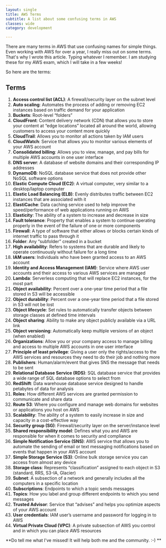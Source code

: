 ```yaml
---
layout: single
title: AWS Terms
subtitle: A list about some confusing terms in AWS
classes: wide
category: development

---
```


There are many terms in AWS that use confusing names for simple things.
Even working with AWS for over a year, I really miss out on some terms. That's why I wrote this article. Typing whatever I remember. I am studying these for my AWS exam, which I will take in a few weeks! 

So here are the terms:

## Terms

1. **Access control list (ACL)**: A firewall/security layer on the subnet level
2. **Auto scaling**: Automates the process of adding or removing EC2 instances based on traffic demand for your application
3. **Buckets**: Root-level “folders”
4. **CloudFront**: Content delivery network (CDN) that allows you to store your content at “edge locations” located all around the world, allowing customers to access your content more quickly
5. **CloudTrail**: Allows you to monitor all actions taken by IAM users
6. **CloudWatch**: Service that allows you to monitor various elements of your AWS account
7. **Consolidated billing**: Allows you to view, manage, and pay bills for multiple AWS accounts in one user interface
8. **DNS server**: A database of website domains and their corresponding IP addresses
9. **DynamoDB**: NoSQL database service that does not provide other NoSQL software options
10. **Elastic Compute Cloud (EC2)**: A virtual computer, very similar to a desktop/laptop computer
11. **Elastic Load Balancing (ELB)**: Evenly distributes traffic between EC2 instances that are associated with it
12. **ElastiCache**: Data caching service used to help improve the speed/performance of web applications running on AWS
13. **Elasticity**: The ability of a system to increase and decrease in size
14. **Fault tolerance**: Property that enables a system to continue operating properly in the event of the failure of one or more components
15. **Firewall**: A type of software that either allows or blocks certain kinds of internet traffic to pass through it
16. **Folder**: Any “subfolder” created in a bucket
17. **High availability**: Refers to systems that are durable and likely to operate continuously without failure for a long time
18. **IAM users**: Individuals who have been granted access to an AWS account
19. **Identity and Access Management (IAM)**: Service where AWS user accounts and their access to various AWS services are managed
20. **Lambda**: Serverless computing that will replace EC2 instances, for the most part
21. **Object availability**: Percent over a one-year time period that a file stored in S3 will be accessible
22. **Object durability**: Percent over a one-year time period that a file stored in S3 will not be lost
23. **Object lifecycle**: Set rules to automatically transfer objects between storage classes at defined time intervals
24. **Object sharing**: Ability to make any object publicly available via a URL link
25. **Object versioning**: Automatically keep multiple versions of an object (when enabled)
26. **Organizations**: Allow you or your company access to manage billing and access to multiple AWS accounts in one user interface
27. **Principle of least privilege**: Giving a user only the rights/access to the AWS services and resources they need to do their job and nothing more
28. **Publishers**: Human/alarm/event that gives SNS the message that needs to be sent
29. **Relational Database Service (RDS)**: SQL database service that provides a wide range of SQL database options to select from
30. **RedShift**: Data warehouse database service designed to handle petabytes of data for analysis
31. **Roles**: How different AWS services are granted permission to communicate and share data
32. **Route 53**: Where you configure and manage web domains for websites or applications you host on AWS
33. **Scalability**: The ability of a system to easily increase in size and capacity in a cost-effective way
34. **Security group (SG)**: Firewall/security layer on the server/instance level
35. **Shared responsibility model**: Defines what you and AWS are responsible for when it comes to security and compliance
36. **Simple Notification Service (SNS)**: AWS service that allows you to automate the sending of email or text messaging notifications based on events that happen in your AWS account
37. **Simple Storage Service (S3)**: Online bulk storage service you can access from almost any device
38. **Storage class**: Represents “classification” assigned to each object in S3 (standard, RRS, S3-IA, Glacier)
39. **Subnet**: A subsection of a network and generally includes all the computers in a specific location
40. **Subscriptions**: Endpoints to which a topic sends messages
41. **Topics**: How you label and group different endpoints to which you send messages
42. **Trusted Advisor**: Service that “advises” and helps you optimize aspects of your AWS account
43. **User credentials**: IAM user’s username and password for logging in to AWS
44. **Virtual Private Cloud (VPC)**: A private subsection of AWS you control and in which you can place AWS resources

**Do tell me what I've missed! It will help both me and the community. :-) **